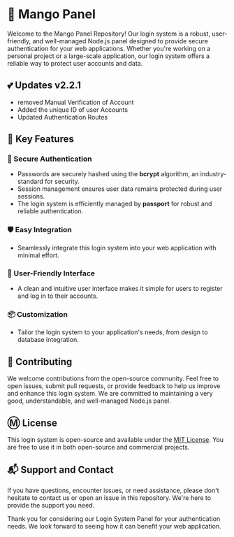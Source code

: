 # 🥭 Mango Panel

Welcome to the Mango Panel Repository! Our login system is a robust, user-friendly, and well-managed Node.js panel designed to provide secure authentication for your web applications. Whether you're working on a personal project or a large-scale application, our login system offers a reliable way to protect user accounts and data.

## 💕 Updates v2.2.1 
- removed Manual Verification of Account
- Added the unique ID of user Accounts
- Updated Authentication Routes
  
## 🎊 Key Features

### 🔐 Secure Authentication
- Passwords are securely hashed using the **bcrypt** algorithm, an industry-standard for security.
- Session management ensures user data remains protected during user sessions.
- The login system is efficiently managed by **passport** for robust and reliable authentication.

### 🛡 Easy Integration
- Seamlessly integrate this login system into your web application with minimal effort.

### 📨 User-Friendly Interface
- A clean and intuitive user interface makes it simple for users to register and log in to their accounts.

### 📦 Customization
- Tailor the login system to your application's needs, from design to database integration.

## 🚸 Contributing

We welcome contributions from the open-source community. Feel free to open issues, submit pull requests, or provide feedback to help us improve and enhance this login system. We are committed to maintaining a very good, understandable, and well-managed Node.js panel.

## Ⓜ️ License

This login system is open-source and available under the [MIT License](https://github.com/asharnotfounds/mangopanel/blob/main/LICENSE). You are free to use it in both open-source and commercial projects.

## 📬 Support and Contact

If you have questions, encounter issues, or need assistance, please don't hesitate to contact us or open an issue in this repository. We're here to provide the support you need.

Thank you for considering our Login System Panel for your authentication needs. We look forward to seeing how it can benefit your web application.
